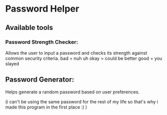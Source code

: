# Password Helper

## Available tools

### Password Strength Checker: 
Allows the user to input a password and checks its strength against common security criteria. 
bad = nuh uh
okay = could be better
good = you slayed

## Password Generator: 
Helps generate a random password based on user preferences.

(i can't be using the same password for the rest of my life so that's why i made this program in the first place :)  )
